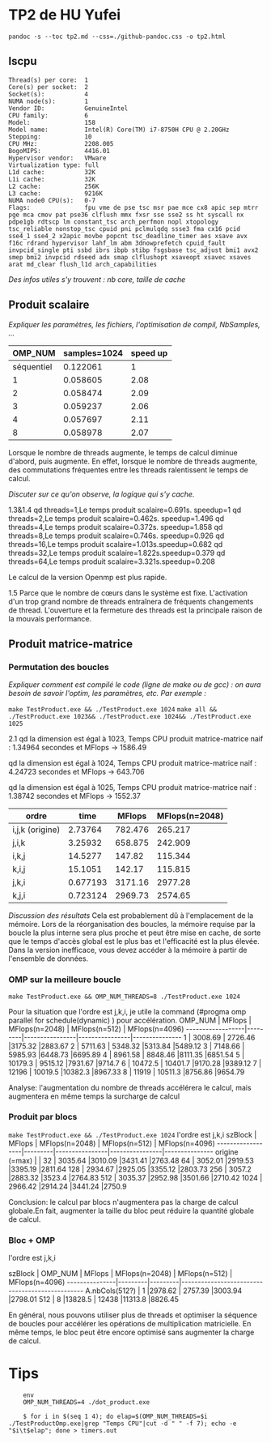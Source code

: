 

# TP2 de HU Yufei

`pandoc -s --toc tp2.md --css=./github-pandoc.css -o tp2.html`





## lscpu

```
Thread(s) per core:  1
Core(s) per socket:  2
Socket(s):           4
NUMA node(s):        1
Vendor ID:           GenuineIntel
CPU family:          6
Model:               158
Model name:          Intel(R) Core(TM) i7-8750H CPU @ 2.20GHz
Stepping:            10
CPU MHz:             2208.005
BogoMIPS:            4416.01
Hypervisor vendor:   VMware
Virtualization type: full
L1d cache:           32K
L1i cache:           32K
L2 cache:            256K
L3 cache:            9216K
NUMA node0 CPU(s):   0-7
Flags:               fpu vme de pse tsc msr pae mce cx8 apic sep mtrr pge mca cmov pat pse36 clflush mmx fxsr sse sse2 ss ht syscall nx pdpe1gb rdtscp lm constant_tsc arch_perfmon nopl xtopology tsc_reliable nonstop_tsc cpuid pni pclmulqdq ssse3 fma cx16 pcid sse4_1 sse4_2 x2apic movbe popcnt tsc_deadline_timer aes xsave avx f16c rdrand hypervisor lahf_lm abm 3dnowprefetch cpuid_fault invpcid_single pti ssbd ibrs ibpb stibp fsgsbase tsc_adjust bmi1 avx2 smep bmi2 invpcid rdseed adx smap clflushopt xsaveopt xsavec xsaves arat md_clear flush_l1d arch_capabilities
```

*Des infos utiles s'y trouvent : nb core, taille de cache*



## Produit scalaire 

*Expliquer les paramètres, les fichiers, l'optimisation de compil, NbSamples, ...*

OMP_NUM    | samples=1024 |  speed up
-----------|--------------|----------
séquentiel | 0.122061     | 1  
1          | 0.058605     | 2.08
2          | 0.058474     | 2.09
3          | 0.059237     | 2.06
4          | 0.057697     | 2.11
8          | 0.058978     | 2.07
Lorsque le nombre de threads augmente, le temps de calcul diminue d'abord, puis augmente. En effet, lorsque le nombre de threads augmente, des commutations fréquentes entre les threads ralentissent le temps de calcul.


*Discuter sur ce qu'on observe, la logique qui s'y cache.*


1.3&1.4
qd threads=1,Le temps produit scalaire=0.691s. speedup=1
qd threads=2,Le temps produit scalaire=0.462s. speedup=1.496
qd threads=4,Le temps produit scalaire=0.372s. speedup=1.858
qd threads=8,Le temps produit scalaire=0.746s. speedup=0.926
qd threads=16,Le temps produit scalaire=1.013s.speedup=0.682
qd threads=32,Le temps produit scalaire=1.822s.speedup=0.379
qd threads=64,Le temps produit scalaire=3.321s.speedup=0.208

Le calcul de la version Openmp est plus rapide.

1.5
Parce que le nombre de cœurs dans le système est fixe. L'activation d'un trop grand nombre de threads entraînera de fréquents changements de thread. L'ouverture et la fermeture des threads est la principale raison de la mouvais performance.


## Produit matrice-matrice



### Permutation des boucles

*Expliquer comment est compilé le code (ligne de make ou de gcc) : on aura besoin de savoir l'optim, les paramètres, etc. Par exemple :*

`make TestProduct.exe && ./TestProduct.exe 1024`
`make all && ./TestProduct.exe 1023&& ./TestProduct.exe 1024&& ./TestProduct.exe 1025`

2.1
qd la dimension est égal à 1023, Temps CPU produit matrice-matrice naif : 1.34964 secondes et MFlops -> 1586.49

qd la dimension est égal à 1024, Temps CPU produit matrice-matrice naif : 4.24723 secondes et MFlops -> 643.706

qd la dimension est égal à 1025, Temps CPU produit matrice-matrice naif : 1.38742 secondes et MFlops -> 1552.37

  ordre           | time    | MFlops  | MFlops(n=2048) 
------------------|---------|---------|----------------
i,j,k (origine)   | 2.73764 | 782.476 | 265.217          
j,i,k             | 3.25932 | 658.875 | 242.909   
i,k,j             | 14.5277 | 147.82  | 115.344   
k,i,j             | 15.1051 | 142.17  | 115.815   
j,k,i             | 0.677193| 3171.16 | 2977.28   
k,j,i             | 0.723124| 2969.73 | 2574.65   


*Discussion des résultats*
Cela est probablement dû à l'emplacement de la mémoire. Lors de la réorganisation des boucles, la mémoire requise par la boucle la plus interne sera plus proche et peut être mise en cache, de sorte que le temps d'accès global est le plus bas et l'efficacité est la plus élevée. Dans la version inefficace, vous devez accéder à la mémoire à partir de l'ensemble de données.


### OMP sur la meilleure boucle 

`make TestProduct.exe && OMP_NUM_THREADS=8 ./TestProduct.exe 1024`

Pour la situation que l'ordre est j,k,i, je utile la command (#progma omp parallel for schedule(dynamic) ) pour accélération.
  OMP_NUM         | MFlops  | MFlops(n=2048) | MFlops(n=512)  | MFlops(n=4096)
------------------|---------|----------------|----------------|---------------
1                 | 3008.69 | 2726.46        |3175.32         |2883.67
2                 | 5711.63 | 5348.32        |5313.84         |5489.12
3                 | 7148.66 | 5985.93        |6448.73         |6695.89
4                 | 8961.58 | 8848.46        |8111.35         |6851.54
5                 | 10179.3 | 9515.12        |7931.67         |9714.7
6                 | 10472.5 | 10401.7        |9170.28         |9389.12
7                 | 12196   | 10019.5        |10382.3         |8967.33
8                 | 11919   | 10511.3        |8756.86         |9654.79


Analyse: l'augmentation du nombre de threads accélérera le calcul, mais augmentera en même temps la surcharge de calcul

### Produit par blocs

`make TestProduct.exe && ./TestProduct.exe 1024`
l'ordre est j,k,i
  szBlock         | MFlops  | MFlops(n=2048) | MFlops(n=512)  | MFlops(n=4096)
------------------|---------|----------------|----------------|---------------
origine (=max)    |  |
32                | 3035.64 |3010.09         |3431.41         |2763.48
64                | 3052.01 |2919.53         |3395.19         |2811.64
128               | 2934.67 |2925.05         |3355.12         |2803.73
256               | 3057.2  |2883.32         |3523.4          |2764.83
512               | 3035.37 |2952.98         |3501.66         |2710.42
1024              | 2966.42 |2914.24         |3441.24         |2750.9

Conclusion: le calcul par blocs n'augmentera pas la charge de calcul globale.En fait, augmenter la taille du bloc peut réduire la quantité globale de calcul.


### Bloc + OMP

l'ordre est j,k,i

  szBlock      | OMP_NUM | MFlops  | MFlops(n=2048) | MFlops(n=512)  | MFlops(n=4096)
---------------|---------|---------|------------------------------------------------
A.nbCols(512?) |  1      |2978.62  | 2757.39        |3003.94         |2798.01
512            |  8      |13828.5  | 12438          |11313.8         |8826.45



En général, nous pouvons utiliser plus de threads et optimiser la séquence de boucles pour accélérer les opérations de multiplication matricielle. En même temps, le bloc peut être encore optimisé sans augmenter la charge de calcul.



# Tips 

```
	env 
	OMP_NUM_THREADS=4 ./dot_product.exe
```

```
    $ for i in $(seq 1 4); do elap=$(OMP_NUM_THREADS=$i ./TestProductOmp.exe|grep "Temps CPU"|cut -d " " -f 7); echo -e "$i\t$elap"; done > timers.out
```
